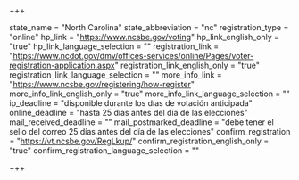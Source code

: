 +++

state_name = "North Carolina"
state_abbreviation = "nc"
registration_type = "online"
hp_link = "https://www.ncsbe.gov/voting"
hp_link_english_only = "true"
hp_link_language_selection = ""
registration_link = "https://www.ncdot.gov/dmv/offices-services/online/Pages/voter-registration-application.aspx"
registration_link_english_only = "true"
registration_link_language_selection = ""
more_info_link = "https://www.ncsbe.gov/registering/how-register"
more_info_link_english_only = "true"
more_info_link_language_selection = ""
ip_deadline = "disponible durante los días de votación anticipada"
online_deadline = "hasta 25 días antes del día de las elecciones"
mail_received_deadline = ""
mail_postmarked_deadline = "debe tener el sello del correo 25 días antes del día de las elecciones"
confirm_registration = "https://vt.ncsbe.gov/RegLkup/"
confirm_registration_english_only = "true"
confirm_registration_language_selection = ""

+++